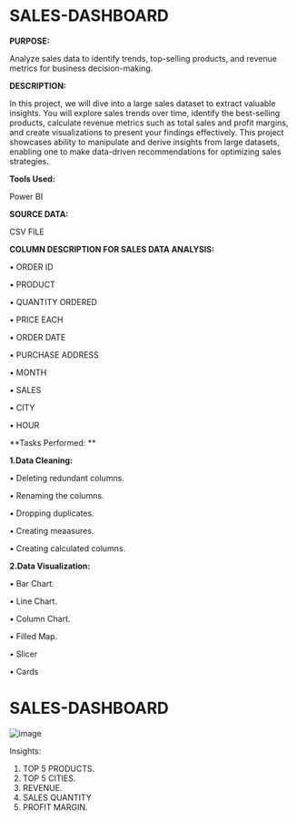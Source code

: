 # SALES-DASHBOARD


**PURPOSE:**

Analyze sales data to identify trends, top-selling products, and revenue metrics for business decision-making.

**DESCRIPTION:**

In this project, we will dive into a large sales dataset to extract valuable insights. You will explore sales trends over time, identify the best-selling products, calculate revenue metrics such as total sales and 
profit margins, and create visualizations to present your findings effectively. This project showcases ability to manipulate and derive insights from large datasets, enabling one to make data-driven 
recommendations for optimizing sales strategies.

**Tools Used:**

Power BI

**SOURCE DATA:**

CSV FILE


**COLUMN DESCRIPTION FOR SALES DATA ANALYSIS:**

• ORDER ID

• PRODUCT

• QUANTITY ORDERED

• PRICE EACH

• ORDER DATE

• PURCHASE ADDRESS

• MONTH

• SALES

• CITY

• HOUR


**Tasks Performed: **

**1.Data Cleaning:**

• Deleting redundant columns.

• Renaming the columns.

• Dropping duplicates.

• Creating meaasures.

• Creating calculated columns.


**2.Data Visualization:**

• Bar Chart.

• Line Chart.

• Column Chart.

• Filled Map.

• Slicer

• Cards



# SALES-DASHBOARD

![image](https://github.com/saishrikrishnaa/SALES-DASHBOARD/assets/56291642/a02a5926-f91b-47c8-9098-501e53024537)


Insights:

1. TOP 5 PRODUCTS.
2. TOP 5 CITIES.
3. REVENUE.
4. SALES QUANTITY
5. PROFIT MARGIN.


